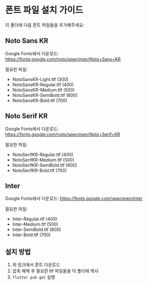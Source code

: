 # 폰트 파일 설치 가이드

이 폴더에 다음 폰트 파일들을 추가해주세요:

## Noto Sans KR
Google Fonts에서 다운로드: https://fonts.google.com/noto/specimen/Noto+Sans+KR

필요한 파일:
- NotoSansKR-Light.ttf (300)
- NotoSansKR-Regular.ttf (400)
- NotoSansKR-Medium.ttf (500)
- NotoSansKR-SemiBold.ttf (600)
- NotoSansKR-Bold.ttf (700)

## Noto Serif KR
Google Fonts에서 다운로드: https://fonts.google.com/noto/specimen/Noto+Serif+KR

필요한 파일:
- NotoSerifKR-Regular.ttf (400)
- NotoSerifKR-Medium.ttf (500)
- NotoSerifKR-SemiBold.ttf (600)
- NotoSerifKR-Bold.ttf (700)

## Inter
Google Fonts에서 다운로드: https://fonts.google.com/specimen/Inter

필요한 파일:
- Inter-Regular.ttf (400)
- Inter-Medium.ttf (500)
- Inter-SemiBold.ttf (600)
- Inter-Bold.ttf (700)

## 설치 방법
1. 위 링크에서 폰트 다운로드
2. 압축 해제 후 필요한 ttf 파일들을 이 폴더에 복사
3. `flutter pub get` 실행